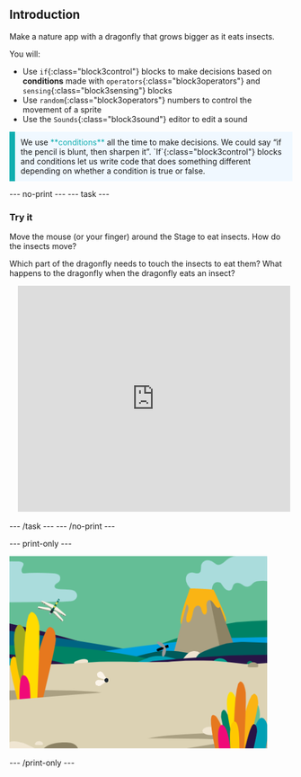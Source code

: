 ## Introduction

Make a nature app with a dragonfly that grows bigger as it eats insects.

You will:
+ Use `if`{:class="block3control"} blocks to make decisions based on **conditions** made with `operators`{:class="block3operators"} and `sensing`{:class="block3sensing"} blocks
+ Use `random`{:class="block3operators"} numbers to control the movement of a sprite
+ Use the `Sounds`{:class="block3sound"} editor to edit a sound

<p style="border-left: solid; border-width:10px; border-color: #0faeb0; background-color: aliceblue; padding: 10px;">
We use <span style="color: #0faeb0">**conditions**</span> all the time to make decisions. We could say “if the pencil is blunt, then sharpen it”. `If`{:class="block3control"} blocks and conditions let us write code that does something different depending on whether a condition is true or false.</p>

--- no-print ---
--- task ---

### Try it
<div style="display: flex; flex-wrap: wrap">
<div style="flex-basis: 175px; flex-grow: 1">  
Move the mouse (or your finger) around the Stage to eat insects. How do the insects move?

Which part of the dragonfly needs to touch the insects to eat them? What happens to the dragonfly when the dragonfly eats an insect?
</div>
<div class="scratch-preview" style="margin-left: 15px;">
  <iframe allowtransparency="true" width="485" height="402" src="https://scratch.mit.edu/projects/embed/521688740/?autostart=false" frameborder="0"></iframe>
</div>
</div>

--- /task ---
--- /no-print ---

--- print-only ---

![Completed project](images/showcase_static.png)

--- /print-only ---

